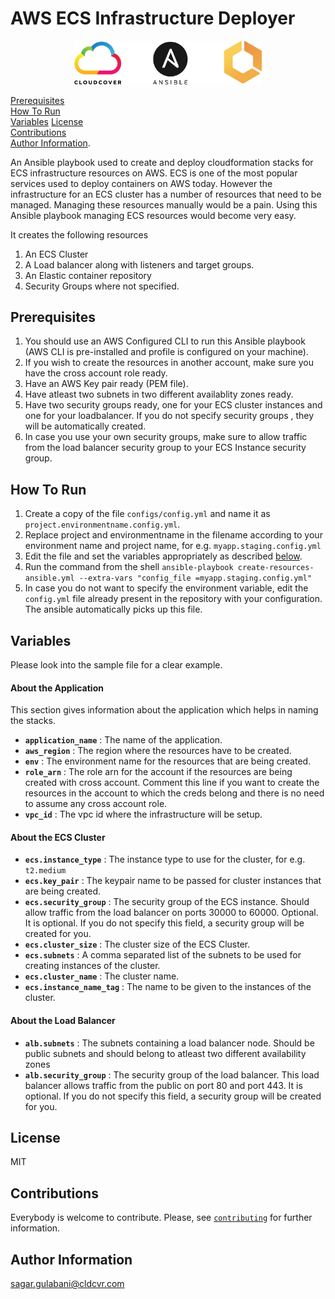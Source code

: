
# AWS ECS Infrastructure Deployer

<p align = "center">
<img src="assets/logoStack.png" alt="cloudcover" width="300"/>
</p>

[Prerequisites](#prerequisites)  
[How To Run](#How%20To%20Run)  
[Variables](#Variables)
[License](#License)  
[Contributions](#Contributions)  
[Author Information](#Author%20Information). 




An Ansible playbook used to create and deploy cloudformation stacks for ECS infrastructure resources on AWS. 
ECS is one of the most popular services used to deploy containers on AWS today. 
However the infrastructure for an ECS cluster has a number of resources that need to be managed. Managing these resources manually would be a pain. Using this Ansible playbook managing ECS resources would become very easy.

It creates the following resources

1. An ECS Cluster
2. A Load balancer along with listeners and target groups.
3. An Elastic container repository
4. Security Groups where not specified.

## Prerequisites

1. You should use an AWS Configured CLI to run this Ansible playbook (AWS CLI is pre-installed and profile is configured on your machine).
2. If you wish to create the resources in another account, make sure you have the cross account role ready.
3. Have an AWS Key pair ready (PEM file).
4. Have atleast two subnets in two different availablity zones ready.
5. Have two security groups ready, one for your ECS cluster instances and one for your loadbalancer. If you do not specify security groups , they will be automatically created. 
6.  In case you use your own security groups, make sure to allow traffic from the load balancer security group to your ECS Instance security group.

## How To Run

1. Create a copy of the file `configs/config.yml` and name it as `project.environmentname.config.yml`. 
2. Replace project and environmentname in the filename according to your environment name and project name, for e.g. `myapp.staging.config.yml`
3. Edit the file and set the variables appropriately as described [below](#variables).
4. Run the command from the shell `ansible-playbook create-resources-ansible.yml --extra-vars "config_file =myapp.staging.config.yml"`
5. In case you do not want to specify the environment variable, edit the `config.yml` file already present in the repository with your configuration. The ansible automatically picks up this file.

## Variables

Please look into the sample file for a clear example.

#### About the Application 

This section gives information about the application which helps in naming the stacks.

- **`application_name`** : The name of the application.
- **`aws_region`** : The region where the resources have to be created.
- **`env`** : The environment name for the resources that are being created.
- **`role_arn`** : The role arn for the account if the resources are being created with cross account. Comment this line if you want to create the resources in the account to which the creds belong and there is no need to assume any cross account role.
- **`vpc_id`** : The vpc id where the infrastructure will be setup.

#### About the ECS Cluster

- **`ecs.instance_type`** : The instance type to use for the cluster, for e.g. `t2.medium`
- **`ecs.key_pair`** : The keypair name to be passed for cluster instances that are being created.
- **`ecs.security_group`** : The security group of the ECS instance. Should allow traffic from the load balancer on ports 30000 to 60000. Optional. It is optional. If you do not specify this field, a security group will be created for you.
- **`ecs.cluster_size`** : The cluster size of the ECS Cluster.
- **`ecs.subnets`** : A comma separated list of the subnets to be used for creating instances of the cluster.
- **`ecs.cluster_name`** : The cluster name.
- **`ecs.instance_name_tag`** : The name to be given to the instances of the cluster.

#### About the Load Balancer

- **`alb.subnets`** : The subnets containing a load balancer node. Should be public subnets and should belong to atleast two different availability zones
- **`alb.security_group`** : The security group of the load balancer. This load balancer allows traffic from the public on port 80 and port 443. It is optional. If you do not specify this field, a security group will be created for you.

## License

MIT

## Contributions

Everybody is welcome to contribute. Please, see [`contributing`][contrib] for further information.

[contrib]: CONTRIBUTING.md

## Author Information

sagar.gulabani@cldcvr.com

